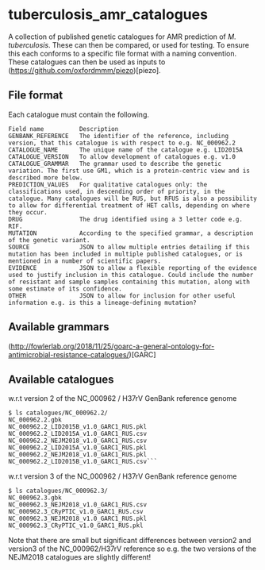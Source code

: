 # tuberculosis_amr_catalogues

A collection of published genetic catalogues for AMR prediction of *M. tuberculosis*. These can then be compared, or used for testing. To ensure this each conforms to a specific file format with a naming convention. These catalogues can then be used as inputs to (https://github.com/oxfordmmm/piezo)[piezo].



## File format

Each catalogue must contain the following.

```
Field name          Description
GENBANK_REFERENCE   The identifier of the reference, including version, that this catalogue is with respect to e.g. NC_000962.2
CATALOGUE_NAME      The unique name of the catalogue e.g. LID2015A
CATALOGUE_VERSION   To allow development of catalogues e.g. v1.0
CATALOGUE_GRAMMAR   The grammar used to describe the genetic variation. The first use GM1, which is a protein-centric view and is described more below.
PREDICTION_VALUES   For qualitative catalogues only: the classifications used, in descending order of priority, in the catalogue. Many catalogues will be RUS, but RFUS is also a possibility to allow for differential treatment of HET calls, depending on where they occur.
DRUG                The drug identified using a 3 letter code e.g. RIF.
MUTATION            According to the specified grammar, a description of the genetic variant.
SOURCE              JSON to allow multiple entries detailing if this mutation has been included in multiple published catalogues, or is mentioned in a number of scientific papers. 
EVIDENCE            JSON to allow a flexible reporting of the evidence used to justify inclusion in this catalogue. Could include the number of resistant and sample samples containing this mutation, along with some estimate of its confidence.
OTHER               JSON to allow for inclusion for other useful information e.g. is this a lineage-defining mutation? 
```

## Available grammars

(http://fowlerlab.org/2018/11/25/goarc-a-general-ontology-for-antimicrobial-resistance-catalogues/)[GARC]


## Available catalogues

w.r.t version 2 of the NC_000962 / H37rV GenBank reference genome
```
$ ls catalogues/NC_000962.2/
NC_000962.2.gbk                         NC_000962.2_LID2015B_v1.0_GARC1_RUS.pkl
NC_000962.2_LID2015A_v1.0_GARC1_RUS.csv NC_000962.2_NEJM2018_v1.0_GARC1_RUS.csv
NC_000962.2_LID2015A_v1.0_GARC1_RUS.pkl NC_000962.2_NEJM2018_v1.0_GARC1_RUS.pkl
NC_000962.2_LID2015B_v1.0_GARC1_RUS.csv```
```

w.r.t version 3 of the NC_000962 / H37rV GenBank reference genome
```
$ ls catalogues/NC_000962.3/
NC_000962.3.gbk                         NC_000962.3_NEJM2018_v1.0_GARC1_RUS.csv
NC_000962.3_CRyPTIC_v1.0_GARC1_RUS.csv  NC_000962.3_NEJM2018_v1.0_GARC1_RUS.pkl
NC_000962.3_CRyPTIC_v1.0_GARC1_RUS.pkl
```

Note that there are small but significant differences between version2 and version3 of the NC_000962/H37rV reference so e.g. the two versions of the NEJM2018 catalogues are slightly different!




